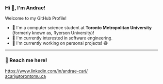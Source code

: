 ### Hi 👋, I'm Andrae!
Welcome to my GitHub Profile!


- 🌱 I'm a computer science student at **Toronto Metropolitan University** (formerly known as, Ryerson University)!
- 🔭 I'm currently interested in software engineering.
- 🔨 I'm currently working on personal projects! 😅
---
### 🔗 Reach me here!
https://www.linkedin.com/in/andrae-cari/ <br>
acari@torontomu.ca
